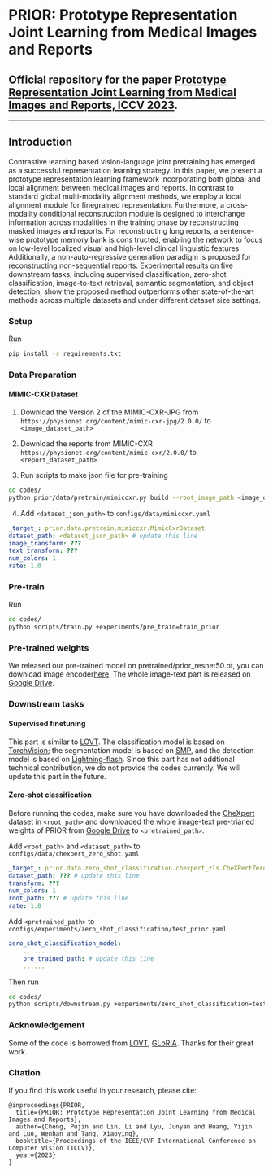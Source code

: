 # PRIOR: Prototype Representation Joint Learning from Medical Images and Reports

## Official repository for the paper [Prototype Representation Joint Learning from Medical Images and Reports, ICCV 2023](https://arxiv.org/abs/2307.12577). 
----

## Introduction
Contrastive learning based vision-language joint pretraining has emerged as a successful representation learning strategy. In this paper, we present a prototype representation learning framework incorporating both global
and local alignment between medical images and reports. In contrast to standard global multi-modality alignment
methods, we employ a local alignment module for finegrained representation. Furthermore, a cross-modality conditional reconstruction module is designed to interchange information across modalities in the training phase by reconstructing masked images and reports. For reconstructing long reports, a sentence-wise prototype memory bank is cons tructed, enabling the network to focus on low-level localized visual and high-level clinical linguistic features. Additionally, a non-auto-regressive generation paradigm is proposed for reconstructing non-sequential reports. Experimental results on five downstream tasks, including supervised classification, zero-shot classification, image-to-text retrieval, semantic segmentation, and object detection, show the proposed method outperforms other state-of-the-art methods across multiple datasets and under different dataset size settings.



### Setup
Run 

```bash
pip install -r requirements.txt
```



###  Data Preparation

#### MIMIC-CXR Dataset

1. Download the Version 2 of the MIMIC-CXR-JPG from `https://physionet.org/content/mimic-cxr-jpg/2.0.0/` to `<image_dataset_path>`

2. Download the reports from MIMIC-CXR `https://physionet.org/content/mimic-cxr/2.0.0/` to `<report_dataset_path>`

3. Run scripts to make json file for pre-training

   

```bash
cd codes/
python prior/data/pretrain/mimiccxr.py build --root_image_path <image_dataset_path> --root_report_path <report_dataset_path> --save_path <dataset_json_path>
```

4. Add `<dataset_json_path>` to `configs/data/mimiccxr.yaml`

```yaml
_target_: prior.data.pretrain.mimiccxr.MimicCxrDataset
dataset_path: <dataset_json_path> # update this line
image_transform: ???
text_transform: ???
num_colors: 1
rate: 1.0
```



### Pre-train

Run

```bash
cd codes/
python scripts/train.py +experiments/pre_train=train_prior
```



### Pre-trained weights
We released our pre-trained model on pretrained/prior_resnet50.pt, you can download image encoder[here](https://github.com/QtacierP/PRIOR/blob/main/pretrained/prior_resnet50.pt). The whole image-text part is released on [Google Drive](http://data1/pujin/released_codes/official/PRIOR/pretrained/total_prior.ckpt).


### Downstream tasks
#### Supervised finetuning
This part is similar to [LOVT](https://github.com/philip-mueller/lovt). The classification model is based on [TorchVision](https://github.com/pytorch/vision); the segmentation model is based on [SMP](https://github.com/qubvel/segmentation_models.pytorch), and the detection model is based on [Lightning-flash](https://github.com/Lightning-Universe/lightning-flash). Since this part has not addtional technical contribution, we do not provide the codes currently. We will update this part in the future.

#### Zero-shot classification
Before running the codes, make sure you have downloaded the [CheXpert](https://stanfordmlgroup.github.io/competitions/chexpert/) dataset in `<root_path>` and downloaded the whole image-text pre-trianed weights of PRIOR from [Google Drive](http://data1/pujin/released_codes/official/PRIOR/pretrained/total_prior.ckpt) to `<pretrained_path>`. 

Add `<root_path>` and `<dataset_path>` to `configs/data/chexpert_zero_shot.yaml`

```yaml
_target_: prior.data.zero_shot_classification.chexpert_zls.CheXPertZeroClsDataset
dataset_path: ??? # update this line
transform: ???
num_colors: 1
root_path: ??? # update this line
rate: 1.0
```
Add `<pretrained_path>` to `configs/experiments/zero_shot_classification/test_prior.yaml`

```yaml
zero_shot_classification_model:
    ......
    pre_trained_path: # update this line
    ......
``````

Then run

```bash
cd codes/
python scripts/downstream.py +experiments/zero_shot_classification=test_prior
```


### Acknowledgement
Some of the code is borrowed from [LOVT](https://github.com/philip-mueller/lovt), [GLoRIA](https://github.com/marshuang80/gloria). Thanks for their great work.


### Citation
If you find this work useful in your research, please cite:
```
@inproceedings{PRIOR,
  title={PRIOR: Prototype Representation Joint Learning from Medical Images and Reports},
  author={Cheng, Pujin and Lin, Li and Lyu, Junyan and Huang, Yijin and Luo, Wenhan and Tang, Xiaoying},
  booktitle={Proceedings of the IEEE/CVF International Conference on Computer Vision (ICCV)},
  year={2023}
}
```
